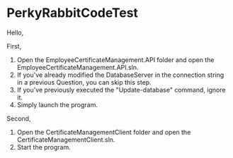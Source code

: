 # PerkyRabbitCodeTest
Hello,

First,
1. Open the EmployeeCertificateManagement.API folder and open the EmployeeCertificateManagement.API.sln.
2. If you've already modified the DatabaseServer in the connection string in a previous Question, you can skip this step.
3. If you've previously executed the "Update-database" command, ignore it.
4. Simply launch the program.


Second,
1. Open the CertificateManagementClient folder and open the CertificateManagementClient.sln.
2. Start the program.
